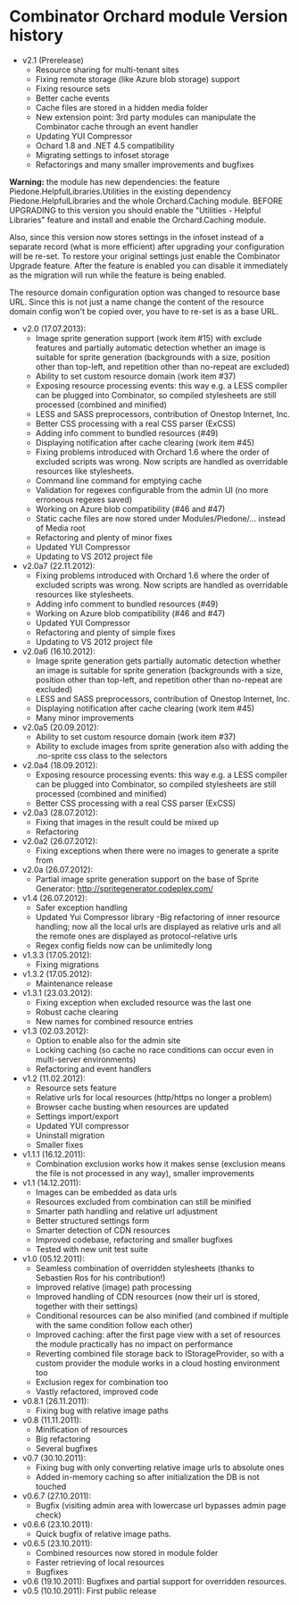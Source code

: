 # Combinator Orchard module Version history



- v2.1 (Prerelease)
  - Resource sharing for multi-tenant sites
  - Fixing remote storage (like Azure blob storage) support
  - Fixing resource sets
  - Better cache events
  - Cache files are stored in a hidden media folder
  - New extension point: 3rd party modules can manipulate the Combinator cache through an event handler
  - Updating YUI Compressor
  - Ochard 1.8 and .NET 4.5 compatibility
  - Migrating settings to infoset storage
  - Refactorings and many smaller improvements and bugfixes

**Warning:** the module has new dependencies: the feature Piedone.HelpfulLibraries.Utilities in the existing dependency Piedone.HelpfulLibraries and the whole Orchard.Caching module. BEFORE UPGRADING to this version you should enable the "Utilities - Helpful Libraries" feature and install and enable the Orchard.Caching module.

Also, since this version now stores settings in the infoset instead of a separate record (what is more efficient) after upgrading your configuration will be re-set. To restore your original settings just enable the Combinator Upgrade feature. After the feature is enabled you can disable it immediately as the migration will run while the feature is being enabled.

The resource domain configuration option was changed to resource base URL. Since this is not just a name change the content of the resource domain config won't be copied over, you have to re-set is as a base URL.

- v2.0 (17.07.2013):
  - Image sprite generation support (work item #15) with exclude features and partially automatic detection whether an image is suitable for sprite generation (backgrounds with a size, position other than top-left, and repetition other than no-repeat are excluded)
  - Ability to set custom resource domain (work item #37)
  - Exposing resource processing events: this way e.g. a LESS compiler can be plugged into Combinator, so compiled stylesheets are still processed (combined and minified)
  - LESS and SASS preprocessors, contribution of Onestop Internet, Inc.
  - Better CSS processing with a real CSS parser (ExCSS)
  - Adding info comment to bundled resources (#49)
  - Displaying notification after cache clearing (work item #45)
  - Fixing problems introduced with Orchard 1.6 where the order of excluded scripts was wrong. Now scripts are handled as overridable resources like stylesheets.
  - Command line command for emptying cache
  - Validation for regexes configurable from the admin UI (no more erroneous regexes saved)
  - Working on Azure blob compatibility (#46 and #47)
  - Static cache files are now stored under Modules/Piedone/... instead of Media root
  - Refactoring and plenty of minor fixes
  - Updated YUI Compressor
  - Updating to VS 2012 project file
- v2.0a7 (22.11.2012):
  - Fixing problems introduced with Orchard 1.6 where the order of excluded scripts was wrong. Now scripts are handled as overridable resources like stylesheets.
  - Adding info comment to bundled resources (#49)
  - Working on Azure blob compatibility (#46 and #47)
  - Updated YUI Compressor
  - Refactoring and plenty of simple fixes
  - Updating to VS 2012 project file
- v2.0a6 (16.10.2012):
  - Image sprite generation gets partially automatic detection whether an image is suitable for sprite generation (backgrounds with a size, position other than top-left, and repetition other than no-repeat are excluded)
  - LESS and SASS preprocessors, contribution of Onestop Internet, Inc.
  - Displaying notification after cache clearing (work item #45)
  - Many minor improvements
- v2.0a5 (20.09.2012):
  - Ability to set custom resource domain (work item #37)
  - Ability to exclude images from sprite generation also with adding the .no-sprite css class to the selectors
- v2.0a4 (18.09.2012):
  - Exposing resource processing events: this way e.g. a LESS compiler can be plugged into Combinator, so compiled stylesheets are still processed (combined and minified)
  - Better CSS processing with a real CSS parser (ExCSS)
- v2.0a3 (28.07.2012):
  - Fixing that images in the result could be mixed up
  - Refactoring
- v2.0a2 (26.07.2012): 
  - Fixing exceptions when there were no images to generate a sprite from
- v2.0a (26.07.2012):
  - Partial image sprite generation support on the base of Sprite Generator: http://spritegenerator.codeplex.com/
- v1.4 (26.07.2012):
  - Safer exception handling
  - Updated Yui Compressor library
  -Big refactoring of inner resource handling; now all the local urls are displayed as relative urls and all the remote ones are displayed as protocol-relative urls
  - Regex config fields now can be unlimitedly long
- v1.3.3 (17.05.2012): 
  - Fixing migrations
- v1.3.2 (17.05.2012):
  - Maintenance release
- v1.3.1 (23.03.2012):
  - Fixing exception when excluded resource was the last one
  - Robust cache clearing
  - New names for combined resource entries
- v1.3 (02.03.2012):
  - Option to enable also for the admin site
  - Locking caching (so cache no race conditions can occur even in multi-server environments)
  - Refactoring and event handlers
- v1.2 (11.02.2012):
  - Resource sets feature
  - Relative urls for local resources (http/https no longer a problem)
  - Browser cache busting when resources are updated
  - Settings import/export
  - Updated YUI compressor
  - Uninstall migration
  - Smaller fixes
- v1.1.1 (16.12.2011): 
  - Combination exclusion works how it makes sense (exclusion means the file is not processed in any way), smaller improvements
- v1.1 (14.12.2011):
  - Images can be embedded as data urls
  - Resources excluded from combination can still be minified
  - Smarter path handling and relative url adjustment
  - Better structured settings form
  - Smarter detection of CDN resources
  - Improved codebase, refactoring and smaller bugfixes
  - Tested with new unit test suite
- v1.0 (05.12.2011):
  - Seamless combination of overridden stylesheets (thanks to Sebastien Ros for his contribution!)
  - Improved relative (image) path processing
  - Improved handling of CDN resources (now their url is stored, together with their settings)
  - Conditional resources can be also minified (and combined if multiple with the same condition follow each other)
  - Improved caching: after the first page view with a set of resources the module practically has no impact on performance
  - Reverting combined file storage back to IStorageProvider, so with a custom provider the module works in a cloud hosting environment too
  - Exclusion regex for combination too
  - Vastly refactored, improved code
- v0.8.1 (26.11.2011): 
  - Fixing bug with relative image paths
- v0.8 (11.11.2011):
  - Minification of resources
  - Big refactoring
  - Several bugfixes
- v0.7 (30.10.2011):
  - Fixing bug with only converting relative image urls to absolute ones
  - Added in-memory caching so after initialization the DB is not touched
- v0.6.7 (27.10.2011): 
  - Bugfix (visiting admin area with lowercase url bypasses admin page check)
- v0.6.6 (23.10.2011): 
  - Quick bugfix of relative image paths.
- v0.6.5 (23.10.2011):
  - Combined resources now stored in module folder
  - Faster retrieving of local resources
  - Bugfixes
- v0.6 (19.10.2011): Bugfixes and partial support for overridden resources.
- v0.5 (10.10.2011): First public release